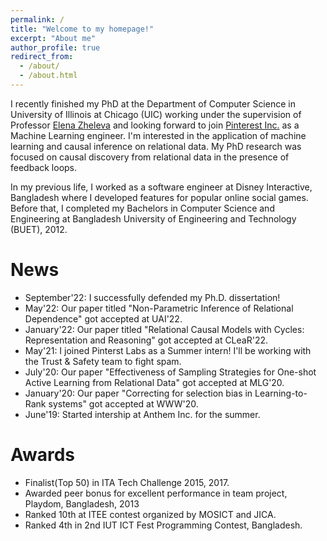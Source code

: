```yaml
---
permalink: /
title: "Welcome to my homepage!"
excerpt: "About me"
author_profile: true
redirect_from: 
  - /about/
  - /about.html
---
```


I recently finished my PhD at the Department of Computer Science in University of Illinois at Chicago (UIC) working under the supervision of Professor [Elena Zheleva](https://www.cs.uic.edu/~elena/) and looking forward to join [Pinterest Inc.](https://www.pinterest.com/) as a Machine Learning engineer. I'm interested in the application of machine learning and causal inference on relational data. My PhD research was focused on causal discovery from relational data in the presence of feedback loops.

In my previous life, I worked as a software engineer at Disney Interactive, Bangladesh where I developed features for popular online social games. Before that, I completed my Bachelors in Computer Science and Engineering at Bangladesh University of Engineering and Technology (BUET), 2012. 



News
======

- September'22: I successfully defended my Ph.D. dissertation!
- May'22: Our paper titled "Non-Parametric Inference of Relational Dependence" got accepted at UAI'22.
- January'22: Our paper titled "Relational Causal Models with Cycles: Representation and Reasoning" got accepted at CLeaR'22.
- May'21: I joined Pinterst Labs as a Summer intern! I'll be working with the Trust & Safety team to fight spam.
- July'20: Our paper "Effectiveness of Sampling Strategies for One-shot Active Learning from Relational Data" got accepted at MLG'20.
- January'20: Our paper "Correcting for selection bias in Learning-to-Rank systems" got accepted at WWW'20.
- June'19: Started intership at Anthem Inc. for the summer.



Awards
======

- Finalist(Top 50) in ITA Tech Challenge 2015, 2017.
- Awarded peer bonus for excellent performance in team project, Playdom, Bangladesh, 2013
- Ranked 10th at ITEE contest organized by MOSICT and JICA.
- Ranked 4th in 2nd IUT ICT Fest Programming Contest, Bangladesh.
